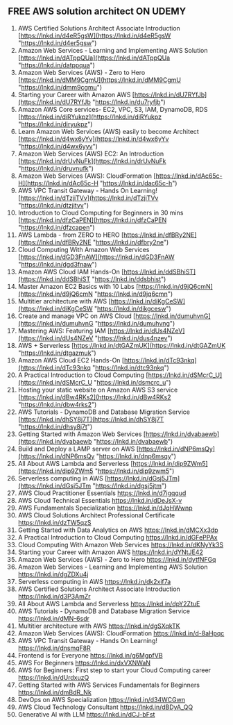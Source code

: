 ﻿## FREE AWS solution architect ON UDEMY
  
1. AWS Certified Solutions Architect Associate Introduction [https://lnkd.in/d4eR5gsW](https://lnkd.in/d4eR5gsW "https://lnkd.in/d4er5gsw")  
2. Amazon Web Services - Learning and Implementing AWS Solution [https://lnkd.in/dATppQUa](https://lnkd.in/dATppQUa "https://lnkd.in/datppqua")  
3. Amazon Web Services (AWS) - Zero to Hero [https://lnkd.in/dMM9CgmU](https://lnkd.in/dMM9CgmU "https://lnkd.in/dmm9cgmu")  
4. Starting your Career with Amazon AWS [https://lnkd.in/dU7RYfJb](https://lnkd.in/dU7RYfJb "https://lnkd.in/du7ryfjb")  
5. Amazon AWS Core services- EC2, VPC, S3, IAM, DynamoDB, RDS [https://lnkd.in/diRYukpz](https://lnkd.in/diRYukpz "https://lnkd.in/diryukpz")  
6. Learn Amazon Web Services (AWS) easily to become Architect [https://lnkd.in/d4wx6yYv](https://lnkd.in/d4wx6yYv "https://lnkd.in/d4wx6yyv")  
7. Amazon Web Services (AWS) EC2: An Introduction [https://lnkd.in/drUvNuFk](https://lnkd.in/drUvNuFk "https://lnkd.in/druvnufk")  
8. Amazon Web Services (AWS): CloudFormation [https://lnkd.in/dAc65c-H](https://lnkd.in/dAc65c-H "https://lnkd.in/dac65c-h")  
9. AWS VPC Transit Gateway - Hands On Learning! [https://lnkd.in/dTzjiTVv](https://lnkd.in/dTzjiTVv "https://lnkd.in/dtzjitvv")  
10. Introduction to Cloud Computing for Beginners in 30 mins [https://lnkd.in/dfzCaPEN](https://lnkd.in/dfzCaPEN "https://lnkd.in/dfzcapen")  
11. AWS Lambda - from ZERO to HERO [https://lnkd.in/dfBRy2NE](https://lnkd.in/dfBRy2NE "https://lnkd.in/dfbry2ne")  
12. Cloud Computing With Amazon Web Services [https://lnkd.in/dGD3FnAW](https://lnkd.in/dGD3FnAW "https://lnkd.in/dgd3fnaw")  
13. Amazon AWS Cloud IAM Hands-On [https://lnkd.in/ddSBhiST](https://lnkd.in/ddSBhiST "https://lnkd.in/ddsbhist")  
14. Master Amazon EC2 Basics with 10 Labs [https://lnkd.in/d9jQ6cmN](https://lnkd.in/d9jQ6cmN "https://lnkd.in/d9jq6cmn")  
15. Multitier architecture with AWS [https://lnkd.in/diKgCeSW](https://lnkd.in/diKgCeSW "https://lnkd.in/dikgcesw")  
16. Create and manage VPC on AWS Cloud [https://lnkd.in/dumuhvnG](https://lnkd.in/dumuhvnG "https://lnkd.in/dumuhvng")  
17. Mastering AWS: Featuring IAM [https://lnkd.in/dUs4NZeV](https://lnkd.in/dUs4NZeV "https://lnkd.in/dus4nzev")  
18. AWS + Serverless [https://lnkd.in/dtGAZmUK](https://lnkd.in/dtGAZmUK "https://lnkd.in/dtgazmuk")  
19. Amazon AWS Cloud EC2 Hands-On [https://lnkd.in/dTc93nkq](https://lnkd.in/dTc93nkq "https://lnkd.in/dtc93nkq")  
20. A Practical Introduction to Cloud Computing [https://lnkd.in/dSMcrC_U](https://lnkd.in/dSMcrC_U "https://lnkd.in/dsmcrc_u")  
21. Hosting your static website on Amazon AWS S3 service [https://lnkd.in/dBw4RKs2](https://lnkd.in/dBw4RKs2 "https://lnkd.in/dbw4rks2")  
22. AWS Tutorials - DynamoDB and Database Migration Service [https://lnkd.in/dhSY8j7T](https://lnkd.in/dhSY8j7T "https://lnkd.in/dhsy8j7t")  
23. Getting Started with Amazon Web Services [https://lnkd.in/dvabaewb](https://lnkd.in/dvabaewb "https://lnkd.in/dvabaewb")  
24. Build and Deploy a LAMP server on AWS [https://lnkd.in/dNP6msQy](https://lnkd.in/dNP6msQy "https://lnkd.in/dnp6msqy")  
25. All About AWS Lambda and Serverless [https://lnkd.in/dip9ZWm5](https://lnkd.in/dip9ZWm5 "https://lnkd.in/dip9zwm5")  
26. Serverless computing in AWS [https://lnkd.in/dGsj5JTm](https://lnkd.in/dGsj5JTm "https://lnkd.in/dgsj5jtm")
1. AWS Cloud Practitioner Essentials https://lnkd.in/d7igqqud
2. AWS Cloud Technical Essentials https://lnkd.in/dDeJsX-v
3. AWS Fundamentals Specialization https://lnkd.in/dJqHWwnp
4. AWS Cloud Solutions Architect Professional Certificate https://lnkd.in/dzTW5qzS
5. Getting Started with Data Analytics on AWS https://lnkd.in/dMCXx3dp
6. A Practical Introduction to Cloud Computing https://lnkd.in/dGFePPAx
7. Cloud Computing With Amazon Web Services https://lnkd.in/dKNyYk3S
8. Starting your Career with Amazon AWS https://lnkd.in/dYNtJE42
9. Amazon Web Services (AWS) - Zero to Hero https://lnkd.in/dytfNFGq
10. Amazon Web Services - Learning and Implementing AWS Solution https://lnkd.in/dgZDXu4j
11. Serverless computing in AWS https://lnkd.in/dk2xif7a
12. AWS Certified Solutions Architect Associate Introduction https://lnkd.in/d3P3AmZr
13. All About AWS Lambda and Serverless https://lnkd.in/dpY2ZtuE
14. AWS Tutorials - DynamoDB and Database Migration Service https://lnkd.in/dMN-6sdr
15. Multitier architecture with AWS https://lnkd.in/dgSXqkTK
16. Amazon Web Services (AWS): CloudFormation https://lnkd.in/d-8aHpqc
17. AWS VPC Transit Gateway - Hands On Learning! https://lnkd.in/dnsmqF8R
18. Frontend is for Everyone https://lnkd.in/g6MgpfVB
19. AWS For Beginners https://lnkd.in/dxVXNWaN
20. AWS for Beginners: First step to start your Cloud Computing career https://lnkd.in/dUrdxuzQ
21. Getting Started with AWS Services Fundamentals for Beginners https://lnkd.in/dmBdR_Nk
22. DevOps on AWS Specialization https://lnkd.in/d34WCGwn
23. AWS Cloud Technology Consultant https://lnkd.in/dBDyA_QQ
24. Generative AI with LLM https://lnkd.in/dCJ-bFst